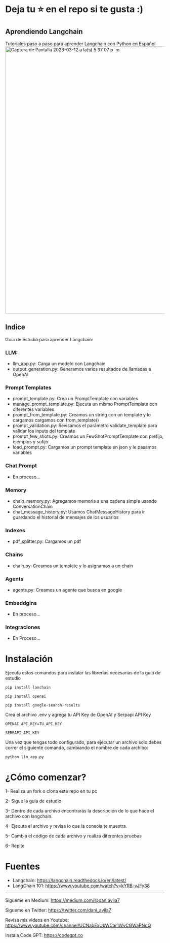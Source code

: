 # Deja tu ⭐️ en el repo si te gusta :)

## Aprendiendo Langchain
Tutoriales paso a paso para aprender Langchain con Python en Español
<img width="843" alt="Captura de Pantalla 2023-03-12 a la(s) 5 37 07 p  m" src="https://user-images.githubusercontent.com/6216945/224575138-a1c3e3ad-0831-4717-aae2-ed185f96411d.png">

## Indice
Guía de estudio para aprender Langchain:

### LLM:
- llm_app.py: Carga un modelo con Langchain
- output_generation.py: Generamos varios resultados de llamadas a OpenAI

### Prompt Templates
- prompt_template.py: Crea un PromptTemplate con variables
- manage_prompt_template.py: Ejecuta un mismo PromptTemplate con diferentes variables
- prompt_from_template.py: Creamos un string con un template y lo cargamos cargamos con from_template()
- prompt_validation.py: Revisamos el parámetro validate_template para validar los inputs del template
- prompt_few_shots.py: Creamos un FewShotPromptTemplate con prefijo, ejemplos y sufijo
- load_prompt.py: Cargamos un prompt template en json y le pasamos variables

### Chat Prompt
- En proceso...

### Memory
- chain_memory.py: Agregamos memoria a una cadena simple usando ConversationChain
- chat_message_history.py: Usamos ChatMessageHistory para ir guardando el historial de mensajes de los usuarios

### Indexes
- pdf_splitter.py: Cargamos un pdf
  
### Chains
- chain.py: Creamos un template y lo asignamos a un chain

### Agents
- agents.py: Creamos un agente que busca en google

### Embeddgins
- En proceso...

### Integraciones
- En Proceso...

# Instalación
Ejecuta estos comandos para instalar las librerías necesarias de la guía de estudio

`pip install lanchain`

`pip install openai`

`pip install google-search-results`

Crea el archivo .env y agrega tu API Key de OpenAI y Serpapi API Key

`OPENAI_API_KEY=TU_API_KEY`

`SERPAPI_API_KEY`

Una vez que tengas todo configurado, para ejecutar un archivo solo debes correr el siguiente comando, cambiando el nombre de cada archibo:

`python llm_app.py`

# ¿Cómo comenzar?

1- Realiza un fork o clona este repo en tu pc

2- Sigue la guía de estudio 

3- Dentro de cada archivo encontrarás la descripción de lo que hace el archivo con langchain. 

4- Ejecuta el archivo y revisa lo que la consola te muestra.

5- Cambia el código de cada archivo y realiza diferentes pruebas

6- Repite

# Fuentes

- Langchain: https://langchain.readthedocs.io/en/latest/
- LangChain 101: https://www.youtube.com/watch?v=kYRB-vJFy38

<hr>


Sígueme en Medium: https://medium.com/@dan.avila7

Sígueme en Twitter: https://twitter.com/dani_avila7

Revisa mis videos en Youtube: https://www.youtube.com/channel/UCNabExUbWCar1WvCGWaPNdQ

Instala Code GPT: https://codegpt.co

